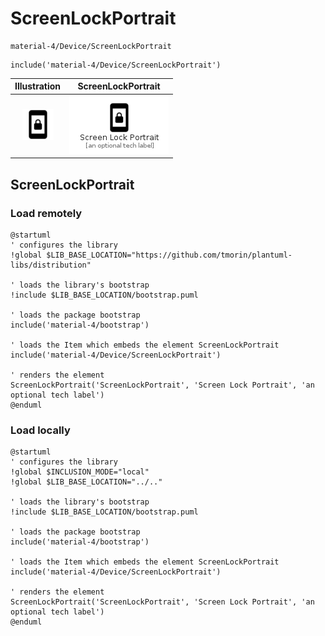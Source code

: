 # ScreenLockPortrait


```text
material-4/Device/ScreenLockPortrait
```

```text
include('material-4/Device/ScreenLockPortrait')
```



| Illustration | ScreenLockPortrait |
| :---: | :---: |
| ![illustration for Illustration](../../material-4/Device/ScreenLockPortrait.png) | ![illustration for ScreenLockPortrait](../../material-4/Device/ScreenLockPortrait.Local.png) |




## ScreenLockPortrait

### Load remotely
```plantuml
@startuml
' configures the library
!global $LIB_BASE_LOCATION="https://github.com/tmorin/plantuml-libs/distribution"

' loads the library's bootstrap
!include $LIB_BASE_LOCATION/bootstrap.puml

' loads the package bootstrap
include('material-4/bootstrap')

' loads the Item which embeds the element ScreenLockPortrait
include('material-4/Device/ScreenLockPortrait')

' renders the element
ScreenLockPortrait('ScreenLockPortrait', 'Screen Lock Portrait', 'an optional tech label')
@enduml
```

### Load locally
```plantuml
@startuml
' configures the library
!global $INCLUSION_MODE="local"
!global $LIB_BASE_LOCATION="../.."

' loads the library's bootstrap
!include $LIB_BASE_LOCATION/bootstrap.puml

' loads the package bootstrap
include('material-4/bootstrap')

' loads the Item which embeds the element ScreenLockPortrait
include('material-4/Device/ScreenLockPortrait')

' renders the element
ScreenLockPortrait('ScreenLockPortrait', 'Screen Lock Portrait', 'an optional tech label')
@enduml
```


